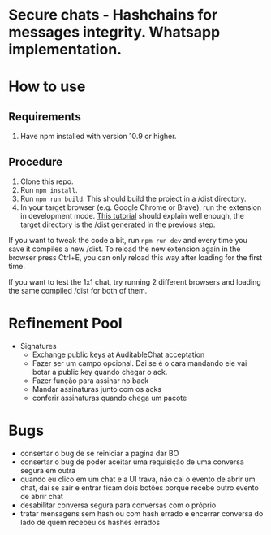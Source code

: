 # Secure chats - Hashchains for messages integrity. Whatsapp implementation.

# How to use

## Requirements
1. Have npm installed with version 10.9 or higher.

## Procedure

1. Clone this repo.
2. Run ```npm install```.
3. Run ```npm run build```. This should build the project in a /dist directory.
4. In your target browser (e.g. Google Chrome or Brave), run the extension in development mode. [This tutorial](https://developer.chrome.com/docs/extensions/get-started/tutorial/hello-world#load-unpacked) should explain well enough, the target directory is the /dist generated in the previous step.

If you want to tweak the code a bit, run ```npm run dev``` and every time you save it compiles a new /dist. To reload the new extension again in the browser press Ctrl+E, you can only reload this way after loading for the first time.

If you want to test the 1x1 chat, try running 2 different browsers and loading the same compiled /dist for both of them.

# Refinement Pool
- Signatures
    - Exchange public keys at AuditableChat acceptation
     - Fazer ser um campo opcional. Dai se é o cara mandando ele vai botar a public key quando chegar o ack.
    - Fazer função para assinar no back
    - Mandar assinaturas junto com os acks
    - conferir assinaturas quando chega um pacote

# Bugs
- consertar o bug de se reiniciar a pagina dar BO
- consertar o bug de poder aceitar uma requisição de uma conversa segura em outra
- quando eu clico em um chat e a UI trava, não cai o evento de abrir um chat, dai se sair e entrar ficam dois botões porque recebe outro evento de abrir chat
- desabilitar conversa segura para conversas com o próprio
- tratar mensagens sem hash ou com hash errado e encerrar conversa do lado de quem recebeu os hashes errados
